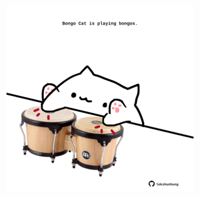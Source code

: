 <!-- built at 06/05/2024, 03:00:53 UTC -->
<p align="center">
  <img width="500" height="500" src="./ReadmeImage.svg">
</p>
